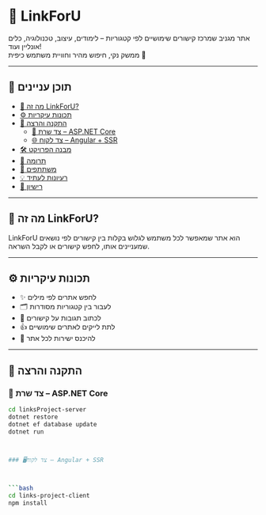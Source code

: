 # 🔗 LinkForU

אתר מגניב שמרכז קישורים שימושיים לפי קטגוריות – לימודים, עיצוב, טכנולוגיה, כלים אונליין ועוד!  
ממשק נקי, חיפוש מהיר וחוויית משתמש כיפית 🤍

---

## 📘 תוכן עניינים

- [🎯 מה זה LinkForU?](#-מה-זה-linkforu)
- [⚙️ תכונות עיקריות](#️-תכונות-עיקריות)
- [🚀 התקנה והרצה](#-התקנה-והרצה)
  - [🔧 צד שרת – ASP.NET Core](#-צד-שרת--aspnet-core)
  - [🌐 צד לקוח – Angular + SSR](#-צד-לקוח--angular--ssr)
- [🛠️ מבנה הפרויקט](#️-מבנה-הפרויקט)
- [🤝 תרומה](#-תרומה)
- [👥 משתתפים](#-משתתפים)
- [💡 רעיונות לעתיד](#-רעיונות-לעתיד)
- [📜 רישיון](#-רישיון)

---

## 🎯 מה זה LinkForU?

LinkForU הוא אתר שמאפשר לכל משתמש לגלוש בקלות בין קישורים לפי נושאים שמעניינים אותו, לחפש קישורים או לקבל השראה.


---

## ⚙️ תכונות עיקריות

- ✨ לחפש אתרים לפי מילים
- 🗂️ לעבור בין קטגוריות מסודרות
- 💬 לכתוב תגובות על קישורים
- 👍 לתת לייקים לאתרים שימושיים
- 🧭 להיכנס ישירות לכל אתר


---

## 🚀 התקנה והרצה

### 🔧 צד שרת – ASP.NET Core

```bash
cd linksProject-server
dotnet restore
dotnet ef database update
dotnet run



### 🖥צד לקוח – Angular + SSR

 

```bash
cd links-project-client
npm install

